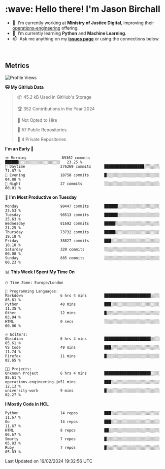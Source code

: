 <h1 align="left" id="jason-title">:wave: Hello there! I'm Jason Birchall</h1>

- :office: &nbsp;I'm currently working at **Ministry of Justice Digital**, improving their [operations-engineering](https://github.com/ministryofjustice/operations-engineering) offering.
- :seedling: &nbsp;I’m currently learning **Python** and **Machine Learning**.
- :mailbox: &nbsp;Ask me anything on my **[issues page]** or using the connections below.


<br>


<h2>Metrics</h2>

<!--START_SECTION:waka-->
![Profile Views](http://img.shields.io/badge/Profile%20Views-0-blue)

**🐱 My GitHub Data** 

> 📦 45.2 kB Used in GitHub's Storage 
 > 
> 🏆 352 Contributions in the Year 2024
 > 
> 🚫 Not Opted to Hire
 > 
> 📜 57 Public Repositories 
 > 
> 🔑 4 Private Repositories 
 > 
**I'm an Early 🐤** 

```text
🌞 Morning                89362 commits       ██████░░░░░░░░░░░░░░░░░░░   23.25 % 
🌆 Daytime                276269 commits      ██████████████████░░░░░░░   71.87 % 
🌃 Evening                18758 commits       █░░░░░░░░░░░░░░░░░░░░░░░░   04.88 % 
🌙 Night                  27 commits          ░░░░░░░░░░░░░░░░░░░░░░░░░   00.01 % 
```
📅 **I'm Most Productive on Tuesday** 

```text
Monday                   90447 commits       ██████░░░░░░░░░░░░░░░░░░░   23.53 % 
Tuesday                  98513 commits       ██████░░░░░░░░░░░░░░░░░░░   25.63 % 
Wednesday                81692 commits       █████░░░░░░░░░░░░░░░░░░░░   21.25 % 
Thursday                 73732 commits       █████░░░░░░░░░░░░░░░░░░░░   19.18 % 
Friday                   38827 commits       ███░░░░░░░░░░░░░░░░░░░░░░   10.10 % 
Saturday                 320 commits         ░░░░░░░░░░░░░░░░░░░░░░░░░   00.08 % 
Sunday                   885 commits         ░░░░░░░░░░░░░░░░░░░░░░░░░   00.23 % 
```


📊 **This Week I Spent My Time On** 

```text
🕑︎ Time Zone: Europe/London

💬 Programming Languages: 
Markdown                 6 hrs 4 mins        █████████████████████░░░░   85.61 % 
Python                   48 mins             ███░░░░░░░░░░░░░░░░░░░░░░   11.35 % 
Other                    12 mins             █░░░░░░░░░░░░░░░░░░░░░░░░   03.04 % 
HTML                     0 secs              ░░░░░░░░░░░░░░░░░░░░░░░░░   00.00 % 

🔥 Editors: 
Obsidian                 6 hrs 4 mins        █████████████████████░░░░   85.61 % 
VS Code                  49 mins             ███░░░░░░░░░░░░░░░░░░░░░░   11.74 % 
Firefox                  11 mins             █░░░░░░░░░░░░░░░░░░░░░░░░   02.65 % 

🐱‍💻 Projects: 
Unknown Project          6 hrs 4 mins        █████████████████████░░░░   85.61 % 
operations-engineering-jo51 mins             ███░░░░░░░░░░░░░░░░░░░░░░   12.13 % 
university-work          9 mins              █░░░░░░░░░░░░░░░░░░░░░░░░   02.27 % 
```

**I Mostly Code in HCL** 

```text
Python                   14 repos            ███░░░░░░░░░░░░░░░░░░░░░░   11.67 % 
Go                       14 repos            ███░░░░░░░░░░░░░░░░░░░░░░   11.67 % 
HTML                     8 repos             ██░░░░░░░░░░░░░░░░░░░░░░░   06.67 % 
Smarty                   7 repos             █░░░░░░░░░░░░░░░░░░░░░░░░   05.83 % 
Ruby                     7 repos             █░░░░░░░░░░░░░░░░░░░░░░░░   05.83 % 
```




 Last Updated on 16/02/2024 19:32:56 UTC
<!--END_SECTION:waka-->

<!-- links -->

[issues page]: https://github.com/jasonBirchall/jasonBirchall/issues "jasonBirchall/issues"
